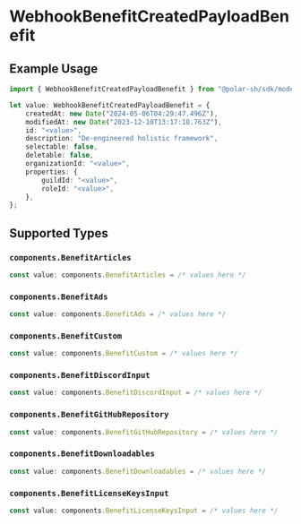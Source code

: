 # WebhookBenefitCreatedPayloadBenefit

## Example Usage

```typescript
import { WebhookBenefitCreatedPayloadBenefit } from "@polar-sh/sdk/models/components";

let value: WebhookBenefitCreatedPayloadBenefit = {
    createdAt: new Date("2024-05-06T04:29:47.496Z"),
    modifiedAt: new Date("2023-12-10T13:17:18.763Z"),
    id: "<value>",
    description: "De-engineered holistic framework",
    selectable: false,
    deletable: false,
    organizationId: "<value>",
    properties: {
        guildId: "<value>",
        roleId: "<value>",
    },
};
```

## Supported Types

### `components.BenefitArticles`

```typescript
const value: components.BenefitArticles = /* values here */
```

### `components.BenefitAds`

```typescript
const value: components.BenefitAds = /* values here */
```

### `components.BenefitCustom`

```typescript
const value: components.BenefitCustom = /* values here */
```

### `components.BenefitDiscordInput`

```typescript
const value: components.BenefitDiscordInput = /* values here */
```

### `components.BenefitGitHubRepository`

```typescript
const value: components.BenefitGitHubRepository = /* values here */
```

### `components.BenefitDownloadables`

```typescript
const value: components.BenefitDownloadables = /* values here */
```

### `components.BenefitLicenseKeysInput`

```typescript
const value: components.BenefitLicenseKeysInput = /* values here */
```

